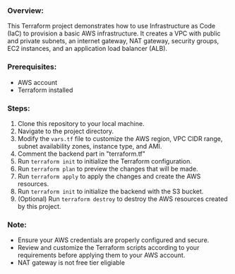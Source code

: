 ### Overview:

This Terraform project demonstrates how to use Infrastructure as Code (IaC) to provision a basic AWS infrastructure. It creates a VPC with public and private subnets, an internet gateway, NAT gateway, security groups, EC2 instances, and an application load balancer (ALB).

### Prerequisites:

- AWS account
- Terraform installed

### Steps:

1. Clone this repository to your local machine.
2. Navigate to the project directory.
3. Modify the `vars.tf` file to customize the AWS region, VPC CIDR range, subnet availability zones, instance type, and AMI.
4. Comment the backend part in "terraform.tf"
5. Run `terraform init` to initialize the Terraform configuration.
6. Run `terraform plan` to preview the changes that will be made.
7. Run `terraform apply` to apply the changes and create the AWS resources.
8. Run `terraform init` to initialize the backend with the S3 bucket.
9. (Optional) Run `terraform destroy` to destroy the AWS resources created by this project.

### Note:

- Ensure your AWS credentials are properly configured and secure.
- Review and customize the Terraform scripts according to your requirements before applying them to your AWS account.
- NAT gateway is not free tier eligiable

